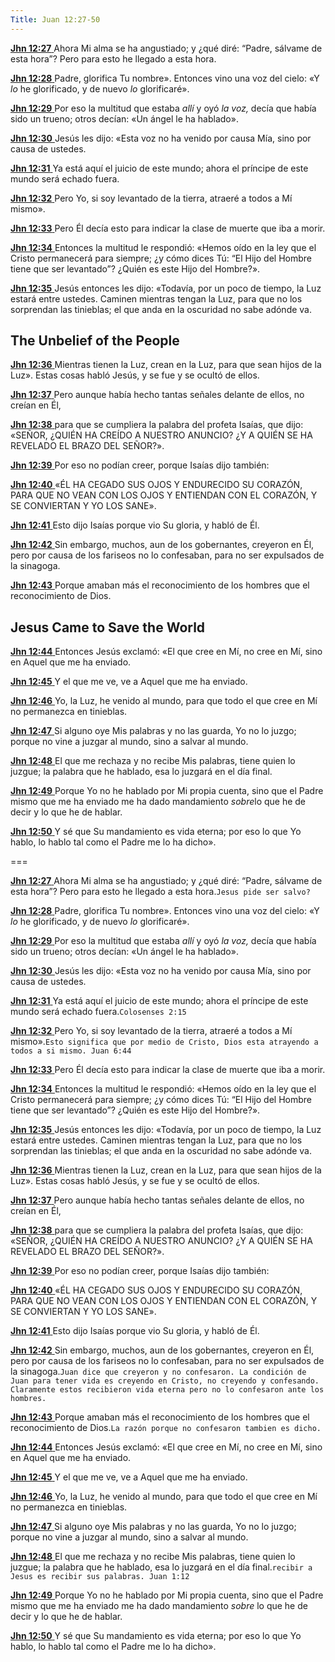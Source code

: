 ```yaml
---
Title: Juan 12:27-50
---
```


[**Jhn 12:27** ](verseid:43.12.27) Ahora Mi alma se ha angustiado; y ¿qué diré: “Padre, sálvame de esta hora”? Pero para esto he llegado a esta hora.

[**Jhn 12:28** ](verseid:43.12.28) Padre, glorifica Tu nombre». Entonces vino una voz del cielo: «Y *lo* he glorificado, y de nuevo *lo* glorificaré».

[**Jhn 12:29** ](verseid:43.12.29) Por eso la multitud que estaba *allí* y oyó *la voz,* decía que había sido un trueno; otros decían: «Un ángel le ha hablado».

[**Jhn 12:30** ](verseid:43.12.30) Jesús les dijo: «Esta voz no ha venido por causa Mía, sino por causa de ustedes.

[**Jhn 12:31** ](verseid:43.12.31) Ya está aquí el juicio de este mundo; ahora el príncipe de este mundo será echado fuera.

[**Jhn 12:32** ](verseid:43.12.32) Pero Yo, si soy levantado de la tierra, atraeré a todos a Mí mismo».

[**Jhn 12:33** ](verseid:43.12.33) Pero Él decía esto para indicar la clase de muerte que iba a morir.

[**Jhn 12:34** ](verseid:43.12.34) Entonces la multitud le respondió: «Hemos oído en la ley que el Cristo permanecerá para siempre; ¿y cómo dices Tú: “El Hijo del Hombre tiene que ser levantado”? ¿Quién es este Hijo del Hombre?».

[**Jhn 12:35** ](verseid:43.12.35) Jesús entonces les dijo: «Todavía, por un poco de tiempo, la Luz estará entre ustedes. Caminen mientras tengan la Luz, para que no los sorprendan las tinieblas; el que anda en la oscuridad no sabe adónde va.

## The Unbelief of the People

[**Jhn 12:36** ](verseid:43.12.36) Mientras tienen la Luz, crean en la Luz, para que sean hijos de la Luz». Estas cosas habló Jesús, y se fue y se ocultó de ellos.

[**Jhn 12:37** ](verseid:43.12.37) Pero aunque había hecho tantas señales delante de ellos, no creían en Él,

[**Jhn 12:38** ](verseid:43.12.38) para que se cumpliera la palabra del profeta Isaías, que dijo: «SEÑOR, ¿QUIÉN HA CREÍDO A NUESTRO ANUNCIO? ¿Y A QUIÉN SE HA REVELADO EL BRAZO DEL SEÑOR?».

[**Jhn 12:39** ](verseid:43.12.39) Por eso no podían creer, porque Isaías dijo también:

[**Jhn 12:40** ](verseid:43.12.40) «ÉL HA CEGADO SUS OJOS Y ENDURECIDO SU CORAZÓN, PARA QUE NO VEAN CON LOS OJOS Y ENTIENDAN CON EL CORAZÓN, Y SE CONVIERTAN Y YO LOS SANE».

[**Jhn 12:41** ](verseid:43.12.41) Esto dijo Isaías porque vio Su gloria, y habló de Él.

[**Jhn 12:42** ](verseid:43.12.42) Sin embargo, muchos, aun de los gobernantes, creyeron en Él, pero por causa de los fariseos no lo confesaban, para no ser expulsados de la sinagoga.

[**Jhn 12:43** ](verseid:43.12.43) Porque amaban más el reconocimiento de los hombres que el reconocimiento de Dios.

## Jesus Came to Save the World

[**Jhn 12:44** ](verseid:43.12.44) Entonces Jesús exclamó: «El que cree en Mí, no cree en Mí, sino en Aquel que me ha enviado.

[**Jhn 12:45** ](verseid:43.12.45) Y el que me ve, ve a Aquel que me ha enviado.

[**Jhn 12:46** ](verseid:43.12.46) Yo, la Luz, he venido al mundo, para que todo el que cree en Mí no permanezca en tinieblas.

[**Jhn 12:47** ](verseid:43.12.47) Si alguno oye Mis palabras y no las guarda, Yo no lo juzgo; porque no vine a juzgar al mundo, sino a salvar al mundo.

[**Jhn 12:48** ](verseid:43.12.48) El que me rechaza y no recibe Mis palabras, tiene quien lo juzgue; la palabra que he hablado, esa lo juzgará en el día final.

[**Jhn 12:49** ](verseid:43.12.49) Porque Yo no he hablado por Mi propia cuenta, sino que el Padre mismo que me ha enviado me ha dado mandamiento *sobre*lo que he de decir y lo que he de hablar.

[**Jhn 12:50** ](verseid:43.12.50) Y sé que Su mandamiento es vida eterna; por eso lo que Yo hablo, lo hablo tal como el Padre me lo ha dicho».

===

[**Jhn 12:27** ](verseid:43.12.27) Ahora Mi alma se ha angustiado; y ¿qué diré: “Padre, sálvame de esta hora”? Pero para esto he llegado a esta hora.`Jesus pide ser salvo?`

[**Jhn 12:28** ](verseid:43.12.28) Padre, glorifica Tu nombre». Entonces vino una voz del cielo: «Y *lo* he glorificado, y de nuevo *lo* glorificaré». 

[**Jhn 12:29** ](verseid:43.12.29) Por eso la multitud que estaba *allí* y oyó *la voz,* decía que había sido un trueno; otros decían: «Un ángel le ha hablado».

[**Jhn 12:30** ](verseid:43.12.30) Jesús les dijo: «Esta voz no ha venido por causa Mía, sino por causa de ustedes.

[**Jhn 12:31** ](verseid:43.12.31) Ya está aquí el juicio de este mundo; ahora el príncipe de este mundo será echado fuera.`Colosenses 2:15`

[**Jhn 12:32** ](verseid:43.12.32) Pero Yo, si soy levantado de la tierra, atraeré a todos a Mí mismo».`Esto significa que por medio de Cristo, Dios esta atrayendo a todos a si mismo. Juan 6:44`

[**Jhn 12:33** ](verseid:43.12.33) Pero Él decía esto para indicar la clase de muerte que iba a morir.

[**Jhn 12:34** ](verseid:43.12.34) Entonces la multitud le respondió: «Hemos oído en la ley que el Cristo permanecerá para siempre; ¿y cómo dices Tú: “El Hijo del Hombre tiene que ser levantado”? ¿Quién es este Hijo del Hombre?».

[**Jhn 12:35** ](verseid:43.12.35) Jesús entonces les dijo: «Todavía, por un poco de tiempo, la Luz estará entre ustedes. Caminen mientras tengan la Luz, para que no los sorprendan las tinieblas; el que anda en la oscuridad no sabe adónde va.

[**Jhn 12:36** ](verseid:43.12.36) Mientras tienen la Luz, crean en la Luz, para que sean hijos de la Luz». Estas cosas habló Jesús, y se fue y se ocultó de ellos.

[**Jhn 12:37** ](verseid:43.12.37) Pero aunque había hecho tantas señales delante de ellos, no creían en Él,

[**Jhn 12:38** ](verseid:43.12.38) para que se cumpliera la palabra del profeta Isaías, que dijo: «SEÑOR, ¿QUIÉN HA CREÍDO A NUESTRO ANUNCIO? ¿Y A QUIÉN SE HA REVELADO EL BRAZO DEL SEÑOR?».

[**Jhn 12:39** ](verseid:43.12.39) Por eso no podían creer, porque Isaías dijo también:

[**Jhn 12:40** ](verseid:43.12.40) «ÉL HA CEGADO SUS OJOS Y ENDURECIDO SU CORAZÓN, PARA QUE NO VEAN CON LOS OJOS Y ENTIENDAN CON EL CORAZÓN, Y SE CONVIERTAN Y YO LOS SANE».

[**Jhn 12:41** ](verseid:43.12.41) Esto dijo Isaías porque vio Su gloria, y habló de Él.

[**Jhn 12:42** ](verseid:43.12.42) Sin embargo, muchos, aun de los gobernantes, creyeron en Él, pero por causa de los fariseos no lo confesaban, para no ser expulsados de la sinagoga.`Juan dice que creyeron y no confesaron. La condición de Juan para tener vida es creyendo en Cristo, no creyendo y confesando. Claramente estos recibieron vida eterna pero no lo confesaron ante los hombres.`

[**Jhn 12:43** ](verseid:43.12.43) Porque amaban más el reconocimiento de los hombres que el reconocimiento de Dios.`La razón porque no confesaron tambien es dicho. `

[**Jhn 12:44** ](verseid:43.12.44) Entonces Jesús exclamó: «El que cree en Mí, no cree en Mí, sino en Aquel que me ha enviado.

[**Jhn 12:45** ](verseid:43.12.45) Y el que me ve, ve a Aquel que me ha enviado.

[**Jhn 12:46** ](verseid:43.12.46) Yo, la Luz, he venido al mundo, para que todo el que cree en Mí no permanezca en tinieblas.

[**Jhn 12:47** ](verseid:43.12.47) Si alguno oye Mis palabras y no las guarda, Yo no lo juzgo; porque no vine a juzgar al mundo, sino a salvar al mundo.

[**Jhn 12:48** ](verseid:43.12.48) El que me rechaza y no recibe Mis palabras, tiene quien lo juzgue; la palabra que he hablado, esa lo juzgará en el día final.`recibir a Jesus es recibir sus palabras. Juan 1:12`

[**Jhn 12:49** ](verseid:43.12.49) Porque Yo no he hablado por Mi propia cuenta, sino que el Padre mismo que me ha enviado me ha dado mandamiento *sobre* lo que he de decir y lo que he de hablar. 

[**Jhn 12:50** ](verseid:43.12.50) Y sé que Su mandamiento es vida eterna; por eso lo que Yo hablo, lo hablo tal como el Padre me lo ha dicho».